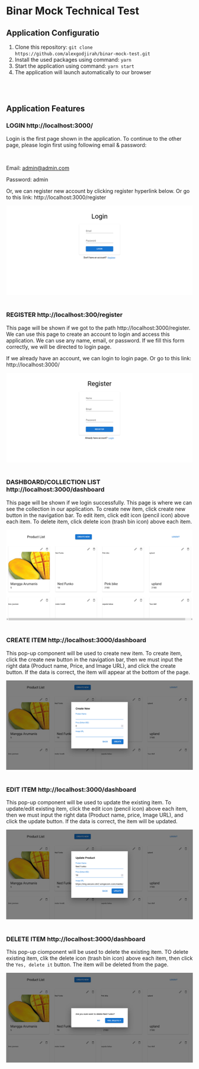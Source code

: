 # Binar Mock Technical Test

## Application Configuratio
1. Clone this repository: `git clone https://github.com/alexgodjirah/binar-mock-test.git`
2. Install the used packages using command: `yarn`
3. Start the application using command: `yarn start`
4. The application will launch automatically to our browser

<br>
<br>

## Application Features
### LOGIN http://localhost:3000/
Login is the first page shown in the application. To continue to the other page, please login first using following email & password: 

<br>

Email: admin@admin.com

Password: admin


Or, we can register new account by clicking register hyperlink below. Or go to this link: http://localhost:3000/register

<img src='./public/LoginPage(1).png' alt='Login Page'>

<br>
<br>

### REGISTER http://localhost:300/register
This page will be shown if we got to the path http://localhost:3000/register. We can use this page to create an account to login and access this application. We can use any name, email, or password. If we fill this form correctly, we will be directed to login page.

If we already have an account, we can login to login page. Or go to this link: http://localhost:3000/

<img src='./public/RegisterPage.png'>

<br>
<br>

### DASHBOARD/COLLECTION LIST http://localhost:3000/dashboard
This page will be shown if we login successfully. This page is where we can see the collection in our application. To create new item, click create new button in the navigation bar. To edit item, click edit icon (pencil icon) above each item. To delete item, click delete icon (trash bin icon) above each item.

<img src='./public/DashboardPage.png'>

<br>
<br>

### CREATE ITEM http://localhost:3000/dashboard
This pop-up component will be used to create new item. To create item, click the create new button in the navigation bar, then we must input the right data (Product name, Price, and Image URL), and click the create button. If the data is correct, the item will appear at the bottom of the page.

<img src='./public/CreateItem.png'>

<br>
<br>

### EDIT ITEM http://localhost:3000/dashboard
This pop-up component will be used to update the existing item. To update/edit existing item, click the edit icon (pencil icon) above each item, then we must input the right data (Product name, price, Image URL), and click the update button. If the data is correct, the item will be updated.

<img src='./public/EditItem.png'>

<br>
<br>

### DELETE ITEM http://localhost:3000/dashboard
This pop-up ciomponent will be used to delete the existing item. TO delete existing item, clik the delete icon (trash bin icon) above each item, then click the `Yes, delete it` button. The item will be deleted from the page.

<img src='./public/DeleteItem.png'>